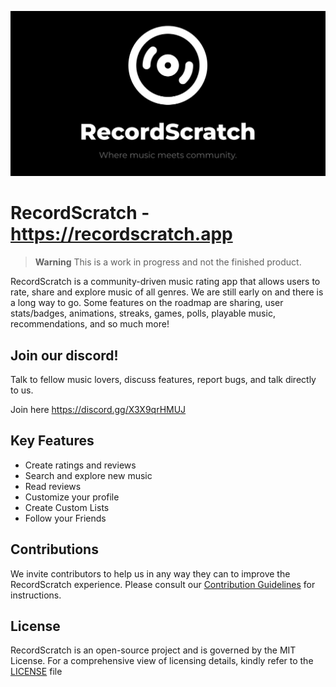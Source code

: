 ![RecordScratch Banner](./apps/web/public/og-image.png)

# RecordScratch - https://recordscratch.app

> **Warning**
> This is a work in progress and not the finished product.

RecordScratch is a community-driven music rating app that allows users to rate, share and explore music of all genres. We are still early on and there is a long way to go. Some features on the roadmap are sharing, user stats/badges, animations, streaks, games, polls, playable music, recommendations, and so much more!

## Join our discord!

Talk to fellow music lovers, discuss features, report bugs, and talk directly to us.

Join here https://discord.gg/X3X9qrHMUJ

## Key Features

-   Create ratings and reviews
-   Search and explore new music
-   Read reviews
-   Customize your profile
-   Create Custom Lists
-   Follow your Friends

## Contributions

We invite contributors to help us in any way they can to improve the RecordScratch experience. Please consult our [Contribution Guidelines](CONTRIBUTING.md) for instructions.

## License

RecordScratch is an open-source project and is governed by the MIT License. For a comprehensive view of licensing details, kindly refer to the [LICENSE](LICENSE.md) file
